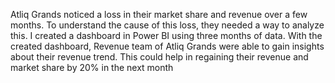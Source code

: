 Atliq Grands noticed a loss in their market share and revenue over a few months. To understand the cause of
 this loss, they needed a way to analyze this. I created a dashboard in Power BI using three months of data.
 With the created dashboard, Revenue team of Atliq Grands were able to gain insights about their revenue
 trend. This could help in regaining their revenue and market share by 20% in the next month
